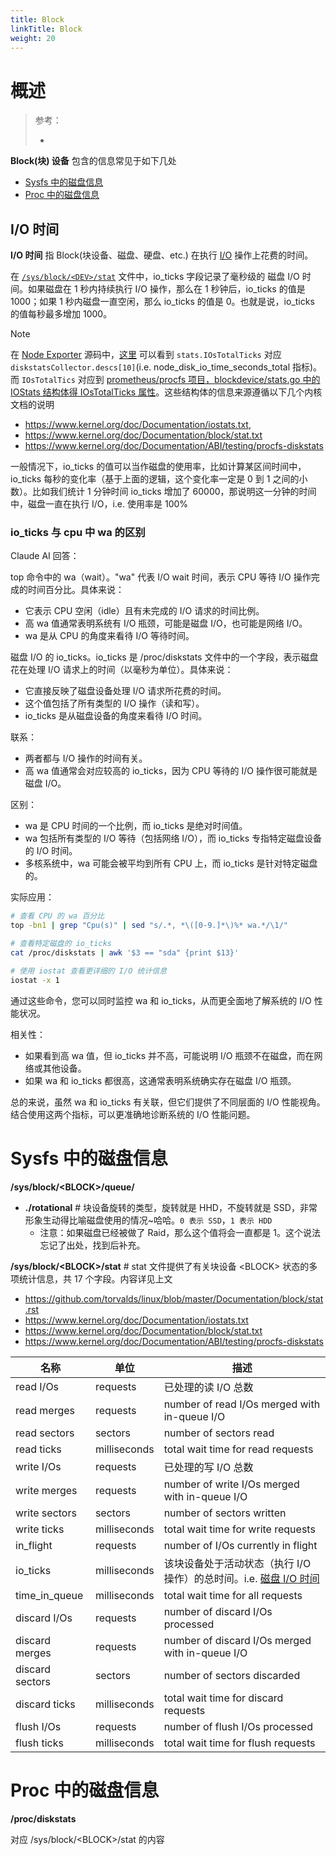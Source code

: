 ```yaml
---
title: Block
linkTitle: Block
weight: 20
---
```


# 概述

> 参考：
>
> -

**Block(块) 设备** 包含的信息常见于如下几处

- [Sysfs 中的磁盘信息](#Sysfs%20中的磁盘信息)
- [Proc 中的磁盘信息](#Proc%20中的磁盘信息)

## I/O 时间

**I/O 时间** 指 Block(块设备、磁盘、硬盘、etc.) 在执行 [I/O](/docs/0.计算机/I_O.md) 操作上花费的时间。

在 [`/sys/block/<DEV>/stat`](https://github.com/torvalds/linux/blob/master/Documentation/block/stat.rst) 文件中，io_ticks 字段记录了毫秒级的 磁盘 I/O 时间。如果磁盘在 1 秒内持续执行 I/O 操作，那么在 1 秒钟后，io_ticks 的值是 1000；如果 1 秒内磁盘一直空闲，那么 io_ticks 的值是 0。也就是说，io_ticks 的值每秒最多增加 1000。

> [!Note]
> 在 [Node Exporter](/docs/6.可观测性/Metrics/Instrumenting/Node%20Exporter.md) 源码中，[这里](https://github.com/prometheus/node_exporter/blob/v1.6.1/collector/diskstats_linux.go#L320) 可以看到 `stats.IOsTotalTicks` 对应 `diskstatsCollector.descs[10]`(i.e. node_disk_io_time_seconds_total 指标)。而 `IOsTotalTics` 对应到 [prometheus/procfs 项目，blockdevice/stats.go 中的 IOStats 结构体得 IOsTotalTicks 属性](https://github.com/prometheus/procfs/blob/v0.15.1/blockdevice/stats.go#L61)。这些结构体的信息来源遵循以下几个内核文档的说明
>
> - https://www.kernel.org/doc/Documentation/iostats.txt,
> - https://www.kernel.org/doc/Documentation/block/stat.txt
> - https://www.kernel.org/doc/Documentation/ABI/testing/procfs-diskstats

一般情况下，io_ticks 的值可以当作磁盘的使用率，比如计算某区间时间中，io_ticks 每秒的变化率（基于上面的逻辑，这个变化率一定是 0 到 1 之间的小数）。比如我们统计 1 分钟时间 io_ticks 增加了 60000，那说明这一分钟的时间中，磁盘一直在执行 I/O，i.e. 使用率是 100%

### io_ticks 与 cpu 中 wa 的区别

Claude AI 回答：

top 命令中的 wa（wait）。"wa" 代表 I/O wait 时间，表示 CPU 等待 I/O 操作完成的时间百分比。具体来说：

- 它表示 CPU 空闲（idle）且有未完成的 I/O 请求的时间比例。
- 高 wa 值通常表明系统有 I/O 瓶颈，可能是磁盘 I/O，也可能是网络 I/O。
- wa 是从 CPU 的角度来看待 I/O 等待时间。

磁盘 I/O 的 io_ticks。io_ticks 是 /proc/diskstats 文件中的一个字段，表示磁盘花在处理 I/O 请求上的时间（以毫秒为单位）。具体来说：

- 它直接反映了磁盘设备处理 I/O 请求所花费的时间。
- 这个值包括了所有类型的 I/O 操作（读和写）。
- io_ticks 是从磁盘设备的角度来看待 I/O 时间。

联系：

- 两者都与 I/O 操作的时间有关。
- 高 wa 值通常会对应较高的 io_ticks，因为 CPU 等待的 I/O 操作很可能就是磁盘 I/O。

区别：

- wa 是 CPU 时间的一个比例，而 io_ticks 是绝对时间值。
- wa 包括所有类型的 I/O 等待（包括网络 I/O），而 io_ticks 专指特定磁盘设备的 I/O 时间。
- 多核系统中，wa 可能会被平均到所有 CPU 上，而 io_ticks 是针对特定磁盘的。

实际应用：

```bash
# 查看 CPU 的 wa 百分比
top -bn1 | grep "Cpu(s)" | sed "s/.*, *\([0-9.]*\)%* wa.*/\1/"

# 查看特定磁盘的 io_ticks
cat /proc/diskstats | awk '$3 == "sda" {print $13}'

# 使用 iostat 查看更详细的 I/O 统计信息
iostat -x 1
```

通过这些命令，您可以同时监控 wa 和 io_ticks，从而更全面地了解系统的 I/O 性能状况。

相关性：

- 如果看到高 wa 值，但 io_ticks 并不高，可能说明 I/O 瓶颈不在磁盘，而在网络或其他设备。
- 如果 wa 和 io_ticks 都很高，这通常表明系统确实存在磁盘 I/O 瓶颈。

总的来说，虽然 wa 和 io_ticks 有关联，但它们提供了不同层面的 I/O 性能视角。结合使用这两个指标，可以更准确地诊断系统的 I/O 性能问题。

# Sysfs 中的磁盘信息

**/sys/block/\<BLOCK>/queue/**

- **./rotational** # 块设备旋转的类型，旋转就是 HHD，不旋转就是 SSD，非常形象生动得比喻磁盘使用的情况~哈哈。`0 表示 SSD`，`1 表示 HDD`
  - 注意：如果磁盘已经被做了 Raid，那么这个值将会一直都是 1。这个说法忘记了出处，找到后补充。

**/sys/block/\<BLOCK>/stat** # stat 文件提供了有关块设备 \<BLOCK> 状态的多项统计信息，共 17 个字段。内容详见上文

- https://github.com/torvalds/linux/blob/master/Documentation/block/stat.rst
- https://www.kernel.org/doc/Documentation/iostats.txt
- https://www.kernel.org/doc/Documentation/block/stat.txt
- https://www.kernel.org/doc/Documentation/ABI/testing/procfs-diskstats

| 名称              | 单位           | 描述                                                    |
| --------------- | ------------ | ----------------------------------------------------- |
| read I/Os       | requests     | 已处理的读 I/O 总数                                          |
| read merges     | requests     | number of read I/Os merged with in-queue I/O          |
| read sectors    | sectors      | number of sectors read                                |
| read ticks      | milliseconds | total wait time for read requests                     |
| write I/Os      | requests     | 已处理的写 I/O 总数                                          |
| write merges    | requests     | number of write I/Os merged with in-queue I/O         |
| write sectors   | sectors      | number of sectors written                             |
| write ticks     | milliseconds | total wait time for write requests                    |
| in_flight       | requests     | number of I/Os currently in flight                    |
| io_ticks        | milliseconds | 该块设备处于活动状态（执行 I/O 操作）的总时间。i.e. [磁盘 I/O 时间](#I/O%20时间) |
| time_in_queue   | milliseconds | total wait time for all requests                      |
| discard I/Os    | requests     | number of discard I/Os processed                      |
| discard merges  | requests     | number of discard I/Os merged with in-queue I/O       |
| discard sectors | sectors      | number of sectors discarded                           |
| discard ticks   | milliseconds | total wait time for discard requests                  |
| flush I/Os      | requests     | number of flush I/Os processed                        |
| flush ticks     | milliseconds | total wait time for flush requests                    |

# Proc 中的磁盘信息

**/proc/diskstats**

对应 /sys/block/\<BLOCK>/stat 的内容
